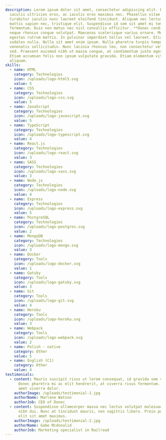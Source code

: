 ```yaml
---
description: Lorem ipsum dolor sit amet, consectetur adipiscing elit. Fusce
  iaculis ultricies eros, ac iaculis eros maximus nec. Phasellus vitae mi felis.
  Curabitur iaculis nunc laoreet eleifend tincidunt. Aliquam nec lectus varius,
  mattis sapien nec, tristique elit. Suspendisse id sem sit amet mi tempus
  fermentum. Duis non metus nec nisl convallis efficitur. **Donec condimentum**
  neque rhoncus congue volutpat. Maecenas scelerisque varius ornare. Morbi
  egestas rutrum mattis. In pulvinar imperdiet tellus vel laoreet. Etiam ac
  sodales nulla. Nulla sit amet enim ipsum. Nulla pharetra turpis tempus
  venenatis sollicitudin. Nunc lacinia rhoncus leo, non consectetur velit tempus
  sed. Praesent euismod nibh ut massa congue, at condimentum justo egestas.
  Etiam accumsan felis non ipsum vulputate gravida. Etiam elementum vitae nisl a
  aliquam.
skills:
  - name: HTML
    category: Technologies
    icon: /uploads/logo-html5.svg
    value: 5
  - name: CSS
    category: Technologies
    icon: /uploads/logo-css.svg
    value: 5
  - name: JavaScript
    category: Technologies
    icon: /uploads/logo-javascript.svg
    value: 5
  - name: TypeScript
    category: Technologies
    icon: /uploads/logo-typescript.svg
    value: 4
  - name: React.js
    category: Technologies
    icon: /uploads/logo-react.svg
    value: 3
  - name: SASS
    category: Technologies
    icon: /uploads/logo-sass.svg
    value: 3
  - name: Node.js
    category: Technologies
    icon: /uploads/logo-node.svg
    value: 4
  - name: Express
    category: Technologies
    icon: /uploads/logo-express.svg
    value: 5
  - name: PostgreSQL
    category: Technologies
    icon: /uploads/logo-postgres.svg
    value: 2
  - name: MongoDB
    category: Technologies
    icon: /uploads/logo-mongo.svg
    value: 3
  - name: Docker
    category: Tools
    icon: /uploads/logo-docker.svg
    value: 1
  - name: Gatsby
    category: Tools
    icon: /uploads/logo-gatsby.svg
    value: 3
  - name: Git
    category: Tools
    icon: /uploads/logo-git.svg
    value: 4
  - name: Heroku
    category: Tools
    icon: /uploads/logo-heroku.svg
    value: 3
  - name: Webpack
    category: Tools
    icon: /uploads/logo-webpack.svg
    value: 2
  - name: Polish - native
    category: Other
    value: 5
  - name: English (C1)
    category: Other
    value: 4
testimonials:
  - content: Mauris suscipit risus ut lorem consequat, id gravida sem vulputate.
      Donec pharetra mi ac elit hendrerit, at viverra risus fermentum. Proin sit
      amet viverra dolor.
    authorImage: /uploads/testimonial-1.jpg
    authorName: Marlene Watson
    authorJob: CEO of Donec
  - content: Suspendisse ullamcorper massa nec lectus volutpat malesuada. Proin at
      nibh dui. Nunc at tincidunt mauris, non sagittis libero. Proin porta id
      elit sit amet maximus.
    authorImage: /uploads/testimonial-2.jpg
    authorName: Gabe Mcdonalid
    authorJob: Marketing specialist in Railroad
---
```

